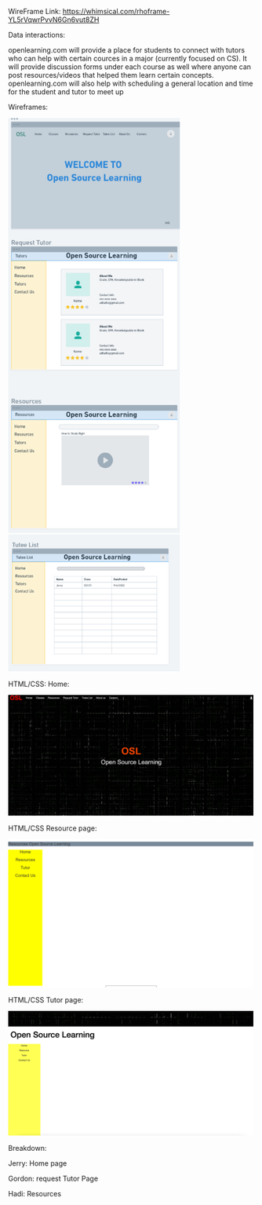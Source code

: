 
WireFrame Link: https://whimsical.com/rhoframe-YL5rVqwrPvvN6Gn6vut8ZH

Data interactions: 

openlearning.com will provide a place for students to connect with tutors who can help with certain cources in a major (currently focused on CS). It will provide discussion forms under each course as well where anyone can post resources/videos that helped them learn certain concepts. openlearning.com will also help with scheduling a general location and time for the student and tutor to meet up


Wireframes: 

<img src="wireframes 1-3.png" width="350" title="hover text">

<img src="wireframe 4.png" width="350" title="hover text">


HTML/CSS:
Home:

<img src="home.png" width="500" title="hover text">

HTML/CSS
Resource page:






<img src="resourcePage.png" width="500" title="hover text">

HTML/CSS
Tutor page:






<img src="tutor_page.png" width="500" title="hover text">




Breakdown: 

Jerry: Home page

Gordon: request Tutor Page

Hadi: Resources